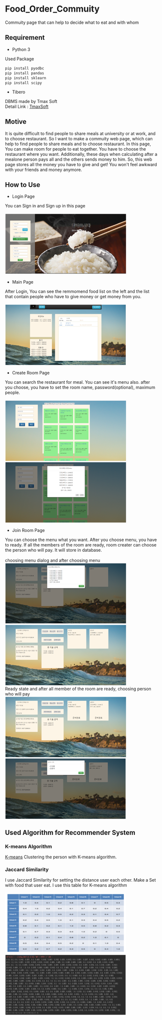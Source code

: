 # Food_Order_Commuity
Commuity page that can help to decide what to eat and with whom

## Requirement

* Python 3

Used Package 
``` pip install flask
pip install pyodbc
pip install pandas
pip install sklearn
pip install scipy 
```

* Tibero

DBMS made by Tmax Soft <br>
Detail Link : [TmaxSoft](https://kr.tmaxsoft.com/product/productViewDB.do?prod_cd=tibero&detail_gubun=prod_main)

## Motive

It is quite difficult to find people to share meals at university or at work, and to choose restaurant.
So I want to make a commuity web page, which can help to find people to share meals and to choose restaurant.
In this page, You can make room for people to eat together. You have to choose the restaurant where you want.
Additionally, these days when calculating after a mealone person pays all and the others sends money to him.
So, this web page stores all the money you have to give and get! You won't feel awkward with your friends and money anymore. 

## How to Use

* Login Page

You can Sign in and Sign up in this page<br><br>
<img src="https://github.com/hiasince/Food_Order_Commuity/blob/master/images/3.png" width="400" height="200"><br>

* Main Page

After Login, You can see the remmomend food list on the left and the list that contain people who have to give money or get money from you.<br><br>
<img src="https://github.com/hiasince/Food_Order_Commuity/blob/master/images/4.png" width="400" height="200"><br>

* Create Room Page

You can search the restaurant for meal. You can see it's menu also. after you choose, you have to set the room name, password(optional), maximum people.<br><br>
<img src="https://github.com/hiasince/Food_Order_Commuity/blob/master/images/5.png" width="400" height="200"><img src="https://github.com/hiasince/Food_Order_Commuity/blob/master/images/6.png" width="400" height="200"><br>

* Join Room Page

You can choose the menu what you want. After you choose menu, you have to ready. If all the members of the room are ready, room creater can choose the person who will pay. It will store in database.<br><br>
choosing menu dialog and after choosing menu<br>
<img src="https://github.com/hiasince/Food_Order_Commuity/blob/master/images/8.png" width="400" height="200"><img src="https://github.com/hiasince/Food_Order_Commuity/blob/master/images/9.png" width="400" height="200"><br>
Ready state and after all member of the room are ready, choosing person who will pay<br><img src="https://github.com/hiasince/Food_Order_Commuity/blob/master/images/10.png" width="400" height="200"><img src="https://github.com/hiasince/Food_Order_Commuity/blob/master/images/11.png" width="400" height="200"><br>

## Used Algorithm for Recommender System

### K-means Algorithm

[K-means](https://en.wikipedia.org/wiki/K-means_clustering)
Clustering the person with K-means algorithm.

### Jaccard Similarity

I use Jaccard Similarity for setting the distance user each other. Make a Set with food that user eat. I use this table for K-means algorithm<br><br>
<img src="https://github.com/hiasince/Food_Order_Commuity/blob/master/images/1.png" width="400" height="200">
<img src="https://github.com/hiasince/Food_Order_Commuity/blob/master/images/2.png" width="400" height="200"><br>
